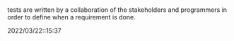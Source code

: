 # 
tests are written by a collaboration of the stakeholders and programmers in order to define when a requirement is done.


2022/03/22::15:37
